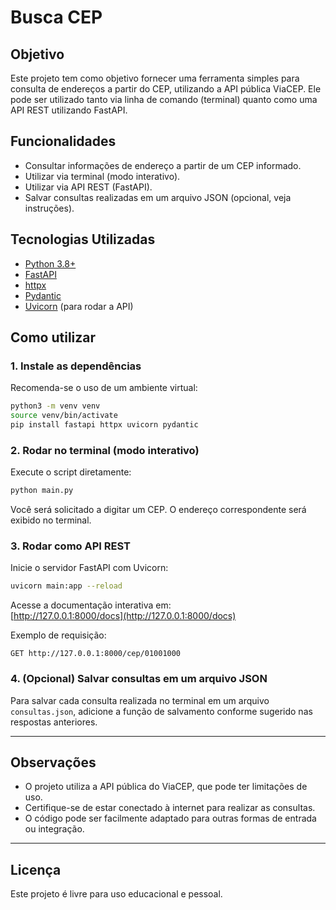 # Busca CEP

## Objetivo

Este projeto tem como objetivo fornecer uma ferramenta simples para consulta de endereços a partir do CEP, utilizando a API pública ViaCEP. Ele pode ser utilizado tanto via linha de comando (terminal) quanto como uma API REST utilizando FastAPI.

## Funcionalidades

- Consultar informações de endereço a partir de um CEP informado.
- Utilizar via terminal (modo interativo).
- Utilizar via API REST (FastAPI).
- Salvar consultas realizadas em um arquivo JSON (opcional, veja instruções).

## Tecnologias Utilizadas

- [Python 3.8+](https://www.python.org/)
- [FastAPI](https://fastapi.tiangolo.com/)
- [httpx](https://www.python-httpx.org/)
- [Pydantic](https://pydantic-docs.helpmanual.io/)
- [Uvicorn](https://www.uvicorn.org/) (para rodar a API)

## Como utilizar

### 1. Instale as dependências

Recomenda-se o uso de um ambiente virtual:

```bash
python3 -m venv venv
source venv/bin/activate
pip install fastapi httpx uvicorn pydantic
```

### 2. Rodar no terminal (modo interativo)

Execute o script diretamente:

```bash
python main.py
```

Você será solicitado a digitar um CEP. O endereço correspondente será exibido no terminal.

### 3. Rodar como API REST

Inicie o servidor FastAPI com Uvicorn:

```bash
uvicorn main:app --reload
```

Acesse a documentação interativa em:  
[http://127.0.0.1:8000/docs](http://127.0.0.1:8000/docs)

Exemplo de requisição:
```
GET http://127.0.0.1:8000/cep/01001000
```

### 4. (Opcional) Salvar consultas em um arquivo JSON

Para salvar cada consulta realizada no terminal em um arquivo `consultas.json`, adicione a função de salvamento conforme sugerido nas respostas anteriores.

---

## Observações

- O projeto utiliza a API pública do ViaCEP, que pode ter limitações de uso.
- Certifique-se de estar conectado à internet para realizar as consultas.
- O código pode ser facilmente adaptado para outras formas de entrada ou integração.

---

## Licença

Este projeto é livre para uso educacional e pessoal.